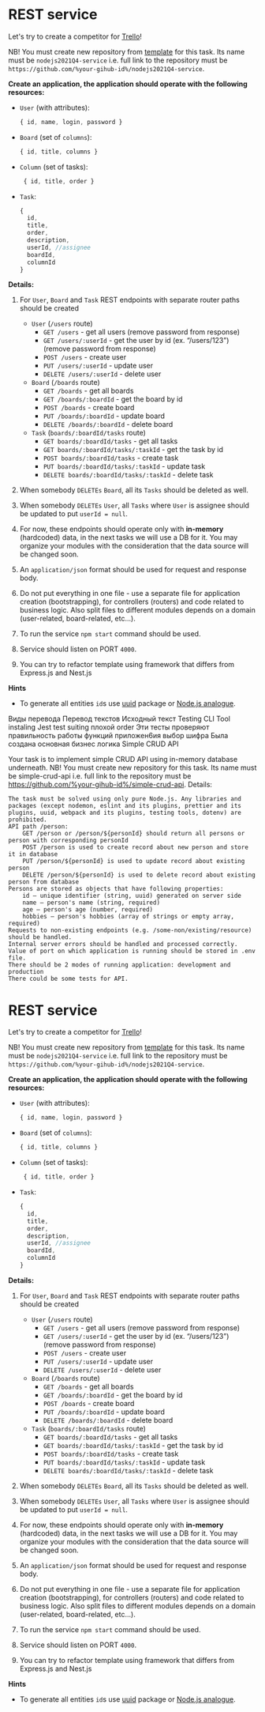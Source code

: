 
# REST service

Let's try to create a competitor for [Trello](https://trello.com/)!

NB! You must create new repository from [template](https://github.com/rolling-scopes-school/nodejs-course-template/) for this task. Its name must be `nodejs2021Q4-service` i.e. full link to the repository must be `https://github.com/%your-gihub-id%/nodejs2021Q4-service`.

**Create an application, the application should operate with the following resources:**

- `User` (with attributes):
  ```javascript
  { id, name, login, password }
  ```
- `Board` (set of `columns`):
  ```javascript
  { id, title, columns }
  ```
- `Column` (set of tasks):
  ```javascript
   { id, title, order }
  ```
- `Task`:
  ```javascript
  {
    id,
    title,
    order,
    description,
    userId, //assignee
    boardId,
    columnId
  }
  ```

**Details:**

1. For `User`, `Board` and `Task` REST endpoints with separate router paths should be created
    * `User` (`/users` route)
      * `GET /users` - get all users (remove password from response)
      * `GET /users/:userId` - get the user by id (ex. “/users/123”) (remove password from response)
      * `POST /users` - create user
      * `PUT /users/:userId` - update user
      * `DELETE /users/:userId` - delete user
    * `Board` (`/boards` route)
      * `GET /boards` - get all boards
      * `GET /boards/:boardId` - get the board by id
      * `POST /boards` - create board
      * `PUT /boards/:boardId` - update board
      * `DELETE /boards/:boardId` - delete board
    * `Task` (`boards/:boardId/tasks` route)
      * `GET boards/:boardId/tasks` - get all tasks
      * `GET boards/:boardId/tasks/:taskId` - get the task by id
      * `POST boards/:boardId/tasks` - create task
      * `PUT boards/:boardId/tasks/:taskId` - update task
      * `DELETE boards/:boardId/tasks/:taskId` - delete task

2. When somebody `DELETEs` `Board`, all its `Tasks` should be deleted as well.

3. When somebody `DELETEs` `User`, all `Tasks` where `User` is assignee should be updated to put `userId = null`.

4. For now, these endpoints should operate only with **in-memory** (hardcoded) data, in the next tasks we will use a DB for it. You may organize your modules with the consideration that the data source will be changed soon.

5. An `application/json` format should be used for request and response body.

6. Do not put everything in one file - use a separate file for application creation (bootstrapping), for controllers (routers) and code related to business logic. Also split files to different modules depends on a domain (user-related, board-related, etc...).

7. To run the service `npm start` command should be used.

8. Service should listen on PORT `4000`.

9. You can try to refactor template using framework that differs from Express.js and Nest.js

**Hints**

* To generate all entities `id`s use [uuid](https://www.npmjs.com/package/uuid) package or [Node.js analogue](https://nodejs.org/dist/latest-v16.x/docs/api/crypto.html#cryptorandomuuidoptions).

Виды перевода
Перевод текстов
Исходный текст
Testing CLI Tool
instaling Jest
test suiting
плохой
order
Эти тесты проверяют правильность работы функций приложен6ия
выбор шифра
Была создана основная бизнес логика
Simple CRUD API

Your task is to implement simple CRUD API using in-memory database underneath.
NB! You must create new repository for this task. Its name must be simple-crud-api i.e. full link to the repository must be https://github.com/%your-gihub-id%/simple-crud-api.
Details:

    The task must be solved using only pure Node.js. Any libraries and packages (except nodemon, eslint and its plugins, prettier and its plugins, uuid, webpack and its plugins, testing tools, dotenv) are prohibited.
    API path /person:
        GET /person or /person/${personId} should return all persons or person with corresponding personId
        POST /person is used to create record about new person and store it in database
        PUT /person/${personId} is used to update record about existing person
        DELETE /person/${personId} is used to delete record about existing person from database
    Persons are stored as objects that have following properties:
        id — unique identifier (string, uuid) generated on server side
        name — person's name (string, required)
        age — person's age (number, required)
        hobbies — person's hobbies (array of strings or empty array, required)
    Requests to non-existing endpoints (e.g. /some-non/existing/resource) should be handled.
    Internal server errors should be handled and processed correctly.
    Value of port on which application is running should be stored in .env file.
    There should be 2 modes of running application: development and production
    There could be some tests for API.
# REST service

Let's try to create a competitor for [Trello](https://trello.com/)!

NB! You must create new repository from [template](https://github.com/rolling-scopes-school/nodejs-course-template/) for this task. Its name must be `nodejs2021Q4-service` i.e. full link to the repository must be `https://github.com/%your-gihub-id%/nodejs2021Q4-service`.

**Create an application, the application should operate with the following resources:**

- `User` (with attributes):
  ```javascript
  { id, name, login, password }
  ```
- `Board` (set of `columns`):
  ```javascript
  { id, title, columns }
  ```
- `Column` (set of tasks):
  ```javascript
   { id, title, order }
  ```
- `Task`:
  ```javascript
  {
    id,
    title,
    order,
    description,
    userId, //assignee
    boardId,
    columnId
  }
  ```

**Details:**

1. For `User`, `Board` and `Task` REST endpoints with separate router paths should be created
    * `User` (`/users` route)
      * `GET /users` - get all users (remove password from response)
      * `GET /users/:userId` - get the user by id (ex. “/users/123”) (remove password from response)
      * `POST /users` - create user
      * `PUT /users/:userId` - update user
      * `DELETE /users/:userId` - delete user
    * `Board` (`/boards` route)
      * `GET /boards` - get all boards
      * `GET /boards/:boardId` - get the board by id
      * `POST /boards` - create board
      * `PUT /boards/:boardId` - update board
      * `DELETE /boards/:boardId` - delete board
    * `Task` (`boards/:boardId/tasks` route)
      * `GET boards/:boardId/tasks` - get all tasks
      * `GET boards/:boardId/tasks/:taskId` - get the task by id
      * `POST boards/:boardId/tasks` - create task
      * `PUT boards/:boardId/tasks/:taskId` - update task
      * `DELETE boards/:boardId/tasks/:taskId` - delete task

2. When somebody `DELETEs` `Board`, all its `Tasks` should be deleted as well.

3. When somebody `DELETEs` `User`, all `Tasks` where `User` is assignee should be updated to put `userId = null`.

4. For now, these endpoints should operate only with **in-memory** (hardcoded) data, in the next tasks we will use a DB for it. You may organize your modules with the consideration that the data source will be changed soon.

5. An `application/json` format should be used for request and response body.

6. Do not put everything in one file - use a separate file for application creation (bootstrapping), for controllers (routers) and code related to business logic. Also split files to different modules depends on a domain (user-related, board-related, etc...).

7. To run the service `npm start` command should be used.

8. Service should listen on PORT `4000`.

9. You can try to refactor template using framework that differs from Express.js and Nest.js

**Hints**

* To generate all entities `id`s use [uuid](https://www.npmjs.com/package/uuid) package or [Node.js analogue](https://nodejs.org/dist/latest-v16.x/docs/api/crypto.html#cryptorandomuuidoptions).